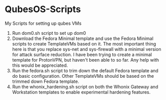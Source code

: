 # QubesOS-Scripts
My Scripts for setting up qubes VMs

1. Run dom0.sh script to set up dom0
2. Download the Fedora Minimal template and use the Fedora Minimal scripts to create TemplateVMs based on it. The most important thing here is that you replace sys-net and sys-firewall with a minimal version for attack surface reduction. I have been trying to create a minimal template for ProtonVPN, but haven't been able to so far. Any help with this would be appreciated.
3. Run the fedora.sh script to trim down the default Fedora template and do basic configuration. Other TemplateVMs should be based on the trimmed down Fedora template.
4. Run the whonix_hardening.sh script on both the Whonix Gateway and Workstation templates to enable experimental hardening features.
